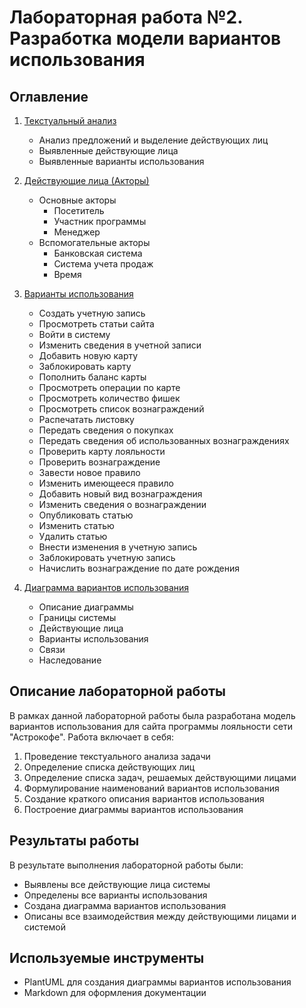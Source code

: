# Лабораторная работа №2. Разработка модели вариантов использования

## Оглавление

1. [Текстуальный анализ](01_textual_analysis.md)
   - Анализ предложений и выделение действующих лиц
   - Выявленные действующие лица
   - Выявленные варианты использования

2. [Действующие лица (Акторы)](02_actors.md)
   - Основные акторы
     - Посетитель
     - Участник программы
     - Менеджер
   - Вспомогательные акторы
     - Банковская система
     - Система учета продаж
     - Время

3. [Варианты использования](03_use_cases.md)
   - Создать учетную запись
   - Просмотреть статьи сайта
   - Войти в систему
   - Изменить сведения в учетной записи
   - Добавить новую карту
   - Заблокировать карту
   - Пополнить баланс карты
   - Просмотреть операции по карте
   - Просмотреть количество фишек
   - Просмотреть список вознаграждений
   - Распечатать листовку
   - Передать сведения о покупках
   - Передать сведения об использованных вознаграждениях
   - Проверить карту лояльности
   - Проверить вознаграждение
   - Завести новое правило
   - Изменить имеющееся правило
   - Добавить новый вид вознаграждения
   - Изменить сведения о вознаграждении
   - Опубликовать статью
   - Изменить статью
   - Удалить статью
   - Внести изменения в учетную запись
   - Заблокировать учетную запись
   - Начислить вознаграждение по дате рождения

4. [Диаграмма вариантов использования](04_use_case_diagram.md)
   - Описание диаграммы
   - Границы системы
   - Действующие лица
   - Варианты использования
   - Связи
   - Наследование

## Описание лабораторной работы

В рамках данной лабораторной работы была разработана модель вариантов использования для сайта программы лояльности сети "Астрокофе". Работа включает в себя:

1. Проведение текстуального анализа задачи
2. Определение списка действующих лиц
3. Определение списка задач, решаемых действующими лицами
4. Формулирование наименований вариантов использования
5. Создание краткого описания вариантов использования
6. Построение диаграммы вариантов использования

## Результаты работы

В результате выполнения лабораторной работы были:
- Выявлены все действующие лица системы
- Определены все варианты использования
- Создана диаграмма вариантов использования
- Описаны все взаимодействия между действующими лицами и системой

## Используемые инструменты

- PlantUML для создания диаграммы вариантов использования
- Markdown для оформления документации 